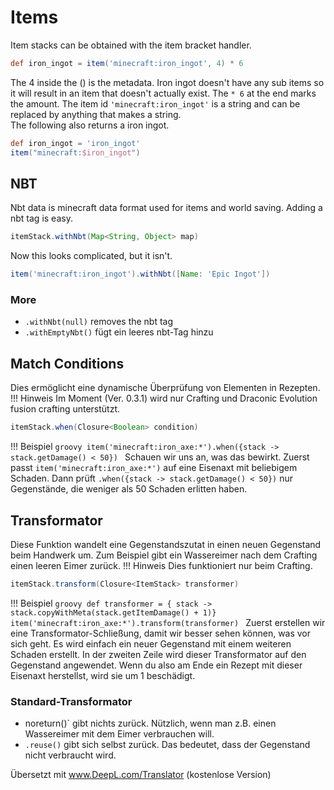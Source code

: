 # Items
Item stacks can be obtained with the item bracket handler.
````groovy
def iron_ingot = item('minecraft:iron_ingot', 4) * 6
````

The 4 inside the () is the metadata. Iron ingot doesn't have any sub items so it will result in an item that doesn't actually exist.
The `* 6` at the end marks the amount. The item id `'minecraft:iron_ingot'` is a string and can be replaced by anything that makes a string. <br>
The following also returns a iron ingot.
````groovy
def iron_ingot = 'iron_ingot'
item("minecraft:$iron_ingot")
````

## NBT
Nbt data is minecraft data format used for items and world saving. Adding a nbt tag is easy.
````groovy
itemStack.withNbt(Map<String, Object> map)
````
Now this looks complicated, but it isn't.
````groovy
item('minecraft:iron_ingot').withNbt([Name: 'Epic Ingot'])
````
### More
- `.withNbt(null)` removes the nbt tag
- `.withEmptyNbt()` fügt ein leeres nbt-Tag hinzu

## Match Conditions
Dies ermöglicht eine dynamische Überprüfung von Elementen in Rezepten.
!!! Hinweis
    Im Moment (Ver. 0.3.1) wird nur Crafting und Draconic Evolution fusion crafting unterstützt.

````groovy
itemStack.when(Closure<Boolean> condition)
````
!!! Beispiel
    ````groovy
    item('minecraft:iron_axe:*').when({stack -> stack.getDamage() < 50})
    ````
Schauen wir uns an, was das bewirkt. Zuerst passt `item('minecraft:iron_axe:*')` auf eine Eisenaxt mit beliebigem Schaden.
Dann prüft `.when({stack -> stack.getDamage() < 50})` nur Gegenstände, die weniger als 50 Schaden erlitten haben.

## Transformator
Diese Funktion wandelt eine Gegenstandszutat in einen neuen Gegenstand beim Handwerk um. Zum Beispiel gibt ein Wassereimer nach dem Crafting einen leeren Eimer zurück.
!!! Hinweis
    Dies funktioniert nur beim Crafting.

````groovy
itemStack.transform(Closure<ItemStack> transformer)
````
!!! Beispiel
    ````groovy
    def transformer = { stack -> stack.copyWithMeta(stack.getItemDamage() + 1)}
    item('minecraft:iron_axe:*').transform(transformer)
    ````
Zuerst erstellen wir eine Transformator-Schließung, damit wir besser sehen können, was vor sich geht. Es wird einfach ein neuer Gegenstand mit einem weiteren Schaden erstellt.
In der zweiten Zeile wird dieser Transformator auf den Gegenstand angewendet. Wenn du also am Ende ein Rezept mit dieser Eisenaxt herstellst, wird sie um 1 beschädigt.

### Standard-Transformator
- noreturn()` gibt nichts zurück. Nützlich, wenn man z.B. einen Wassereimer mit dem Eimer verbrauchen will.
- `.reuse()` gibt sich selbst zurück. Das bedeutet, dass der Gegenstand nicht verbraucht wird.

Übersetzt mit www.DeepL.com/Translator (kostenlose Version)